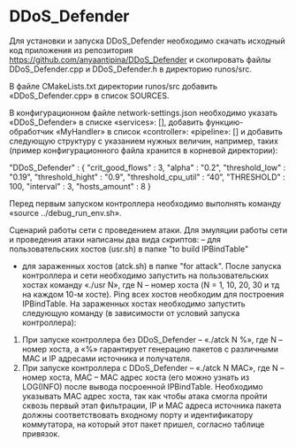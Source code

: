 # DDoS_Defender
Для установки и запуска DDoS_Defender необходимо скачать исходный код приложения 
из репозитория https://github.com/anyaantipina/DDoS_Defender и скопировать файлы 
DDoS_Defender.cpp и DDoS_Defender.h в директорию runos/src.

В файле CMakeLists.txt директории runos/src добавить «DDoS_Defender.cpp» в список SOURCES.

В конфигурационном файле network-settings.json необходимо указать «DDoS_Defender» в списке «services»: [], 
добавить функцию-обработчик «MyHandler» в список «controller»: «pipeline»: [] и 
добавить следующую структуру с указанием нужных величин, например, таких (пример конфигурационного файла
хранится в корневой директории):

"DDoS_Defender" : {
  "crit_good_flows" : 3,
  "alpha" : "0.2",
  "threshold_low" : "0.19",
  "threshold_hight" : "0.9",
  "threshold_cpu_util" : “40”,
  "THRESHOLD" : 100,
  "interval" : 3,
  "hosts_amount" : 8
}

Перед первым запуском контроллера необходимо выполнять команду «source ../debug_run_env.sh».

Сценарий работы сети с проведением атаки. 
Для эмуляции работы сети и проведения атаки написаны два вида скриптов:
  – для пользовательских хостов (usr.sh) в папке "to build IPBindTable"
  - для зараженных хостов (atck.sh) в папке "for attack". 
После запуска контроллера и сети необходимо запустить на пользовательских хостах команду «./usr N», где N – номер хоста
(N = 1, 10, 20, 30 и тд на каждом 10-м хосте). Ping всех хостов необходим для построения IPBindTable.
На зараженных хостах необходимо запустить следующую команду (в зависимости от условий запуска контроллера):
  1) При запуске контроллера без DDoS_Defender – «./atck N %», где N – номер хоста, 
    а «%» гарантирует генерацию пакетов с различными MAC и IP адресами источника и получателя.
  2) При запуске контроллера с DDoS_Defender – «./atck N MAC», где N – номер хоста, 
    MAC – MAC адрес хоста (его можно узнать из LOG(INFO) после вывода посроенной IPBindTable. 
    Необходимо указывать MAC адрес хоста, так как чтобы атака смогла пройти сквозь первый этап фильтрации, 
    IP и MAC адреса источника пакета должны соответствовать входному порту и идентификатору коммутатора, 
    на который этот пакет пришел, согласно таблице привязок.
